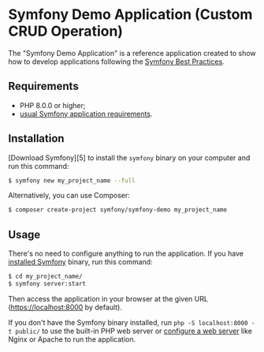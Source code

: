 Symfony Demo Application (Custom CRUD Operation)
========================

The "Symfony Demo Application" is a reference application created to show how to develop applications following the [Symfony Best Practices][1].

Requirements
------------

  * PHP 8.0.0 or higher;
  * [usual Symfony application requirements][2].

Installation
------------

[Download Symfony][5] to install the `symfony` binary on your computer and run
this command:

```bash
$ symfony new my_project_name --full
```

Alternatively, you can use Composer:

```bash
$ composer create-project symfony/symfony-demo my_project_name
```

Usage
-----

There's no need to configure anything to run the application. If you have
[installed Symfony][4] binary, run this command:

```bash
$ cd my_project_name/
$ symfony server:start
```

Then access the application in your browser at the given URL (<https://localhost:8000> by default).

If you don't have the Symfony binary installed, run `php -S localhost:8000 -t public/`
to use the built-in PHP web server or [configure a web server][3] like Nginx or
Apache to run the application.



[1]: https://symfony.com/doc/current/best_practices.html
[2]: https://symfony.com/doc/current/reference/requirements.html
[3]: https://symfony.com/doc/current/cookbook/configuration/web_server_configuration.html
[4]: https://symfony.com/download
